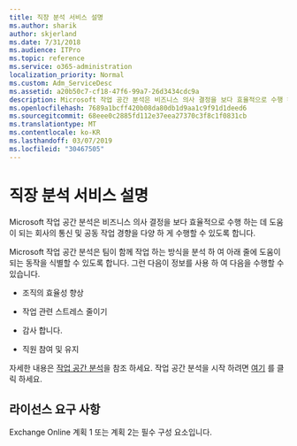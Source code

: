 ```yaml
---
title: 직장 분석 서비스 설명
ms.author: sharik
author: skjerland
ms.date: 7/31/2018
ms.audience: ITPro
ms.topic: reference
ms.service: o365-administration
localization_priority: Normal
ms.custom: Adm_ServiceDesc
ms.assetid: a20b50c7-cf18-47f6-99a7-26d3434cdc9a
description: Microsoft 작업 공간 분석은 비즈니스 의사 결정을 보다 효율적으로 수행 하는 데 도움이 되는 회사의 통신 및 공동 작업 경향을 다양 하 게 수행할 수 있도록 합니다.
ms.openlocfilehash: 7689a1bcff420b08da80db1d9aa1c9f91d1deed6
ms.sourcegitcommit: 68eee0c2885fd112e37eea27370c3f8c1f0831cb
ms.translationtype: MT
ms.contentlocale: ko-KR
ms.lasthandoff: 03/07/2019
ms.locfileid: "30467505"
---
```

# <a name="workplace-analytics-service-description"></a>직장 분석 서비스 설명

Microsoft 작업 공간 분석은 비즈니스 의사 결정을 보다 효율적으로 수행 하는 데 도움이 되는 회사의 통신 및 공동 작업 경향을 다양 하 게 수행할 수 있도록 합니다.
  
Microsoft 작업 공간 분석은 팀이 함께 작업 하는 방식을 분석 하 여 아래 줄에 도움이 되는 동작을 식별할 수 있도록 합니다. 그런 다음이 정보를 사용 하 여 다음을 수행할 수 있습니다. 
  
- 조직의 효율성 향상
    
- 작업 관련 스트레스 줄이기
    
- 감사 합니다.
    
- 직원 참여 및 유지
    
자세한 내용은 [작업 공간 분석](https://go.microsoft.com/fwlink/?linkid=852492)을 참조 하세요. 작업 공간 분석을 시작 하려면 [여기](https://docs.microsoft.com/en-us/workplace-analytics/overview/get-started) 를 클릭 하세요. 
  
## <a name="licensing-requirements"></a>라이선스 요구 사항

Exchange Online 계획 1 또는 계획 2는 필수 구성 요소입니다.